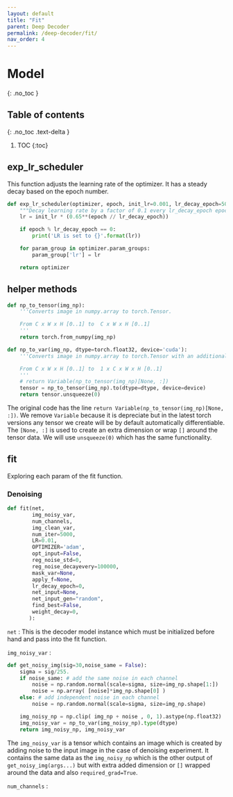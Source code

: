 ```yaml
---
layout: default
title: "Fit"
parent: Deep Decoder
permalink: /deep-decoder/fit/
nav_order: 4
---
```


# Model
{: .no_toc }

## Table of contents
{: .no_toc .text-delta }

1. TOC
{:toc}


## exp_lr_scheduler

This function adjusts the learning rate of the optimizer. It has a steady decay based on the epoch number.
```python
def exp_lr_scheduler(optimizer, epoch, init_lr=0.001, lr_decay_epoch=500):
    """Decay learning rate by a factor of 0.1 every lr_decay_epoch epochs."""
    lr = init_lr * (0.65**(epoch // lr_decay_epoch))

    if epoch % lr_decay_epoch == 0:
        print('LR is set to {}'.format(lr))

    for param_group in optimizer.param_groups:
        param_group['lr'] = lr

    return optimizer
```

## helper methods

```python
def np_to_tensor(img_np):
    '''Converts image in numpy.array to torch.Tensor.

    From C x W x H [0..1] to  C x W x H [0..1]
    '''
    return torch.from_numpy(img_np)

def np_to_var(img_np, dtype=torch.float32, device='cuda'):
    '''Converts image in numpy.array to torch.Tensor with an additional batch dimension.

    From C x W x H [0..1] to  1 x C x W x H [0..1]
    '''
    # return Variable(np_to_tensor(img_np)[None, :])
    tensor = np_to_tensor(img_np).to(dtype=dtype, device=device)
    return tensor.unsqueeze(0)
```

The original code has the line `return Variable(np_to_tensor(img_np)[None, :])`.
We remove `Variable` because it is depreciate but in the latest torch versions any tensor we create will be by default automatically differentiable. The `[None, :]` is used to create an extra dimension or wrap `[]`
around the tensor data. We will use  `unsqueeze(0)` which has the same functionality.


## fit
Exploring each param of the fit function.

### Denoising

```python
def fit(net,
        img_noisy_var,
        num_channels,
        img_clean_var,
        num_iter=5000,
        LR=0.01,
        OPTIMIZER='adam',
        opt_input=False,
        reg_noise_std=0,
        reg_noise_decayevery=100000,
        mask_var=None,
        apply_f=None,
        lr_decay_epoch=0,
        net_input=None,
        net_input_gen="random",
        find_best=False,
        weight_decay=0,
       ):
```

`net` :
This is the decoder model instance which must be initialized before
hand and pass into the fit function.

`img_noisy_var` :  

```python
def get_noisy_img(sig=30,noise_same = False):
    sigma = sig/255.
    if noise_same: # add the same noise in each channel
        noise = np.random.normal(scale=sigma, size=img_np.shape[1:])
        noise = np.array( [noise]*img_np.shape[0] )
    else: # add independent noise in each channel
        noise = np.random.normal(scale=sigma, size=img_np.shape)

    img_noisy_np = np.clip( img_np + noise , 0, 1).astype(np.float32)
    img_noisy_var = np_to_var(img_noisy_np).type(dtype)
    return img_noisy_np, img_noisy_var
```

The `img_noisy_var` is a tensor which contains an image which is created by
adding noise to the input image in the case of denoising experiment. It contains the same
data as the `img_noisy_np` which is the other output of `get_noisy_img(args...)`
but with extra added dimension or `[]` wrapped around the data and also `required_grad=True`.

`num_channels` :
